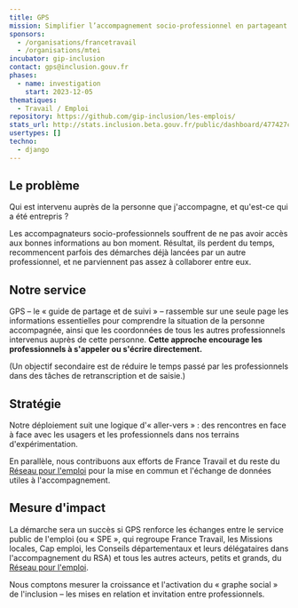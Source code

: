 ```yaml
---
title: GPS
mission: Simplifier l’accompagnement socio-professionnel en partageant les informations sur les usagers et en mettant en contact ceux qui interviennent auprès d'une même personne.
sponsors:
  - /organisations/francetravail
  - /organisations/mtei
incubator: gip-inclusion
contact: gps@inclusion.gouv.fr
phases:
  - name: investigation
    start: 2023-12-05
thematiques:
  - Travail / Emploi
repository: https://github.com/gip-inclusion/les-emplois/
stats_url: http://stats.inclusion.beta.gouv.fr/public/dashboard/477427ca-dd6c-4908-bbff-d6b21a82bb3c
usertypes: []
techno:
  - django
---
```


## Le problème

Qui est intervenu auprès de la personne que j'accompagne, et qu'est-ce qui a été entrepris ?

Les accompagnateurs socio-professionnels souffrent de ne pas avoir accès aux bonnes informations au bon moment. Résultat, ils perdent du temps, recommencent parfois des démarches déjà lancées par un autre professionnel, et ne parviennent pas assez à collaborer entre eux.

## Notre service

GPS – le « guide de partage et de suivi » – rassemble sur une seule page les informations essentielles pour comprendre la situation de la personne accompagnée, ainsi que les coordonnées de tous les autres professionnels intervenus auprès de cette personne. **Cette approche encourage les professionnels à s'appeler ou s'écrire directement.**

(Un objectif secondaire est de réduire le temps passé par les professionnels dans des tâches de retranscription et de saisie.)

## Stratégie

Notre déploiement suit une logique d'« aller-vers » : des rencontres en face à face avec les usagers et les professionnels dans nos terrains d'expérimentation.

En parallèle, nous contribuons aux efforts de France Travail et du reste du [Réseau pour l'emploi](https://travail-emploi.gouv.fr/ministere/organisation/reseau-pour-lemploi) pour la mise en commun et l'échange de données utiles à l'accompagnement.

## Mesure d'impact

La démarche sera un succès si GPS renforce les échanges entre le service public de l'emploi (ou « SPE », qui regroupe France Travail, les Missions locales, Cap emploi, les Conseils départementaux et leurs délégataires dans l'accompagnement du RSA) et tous les autres acteurs, petits et grands, du [Réseau pour l'emploi](https://travail-emploi.gouv.fr/ministere/organisation/reseau-pour-lemploi).

Nous comptons mesurer la croissance et l'activation du « graphe social » de l'inclusion – les mises en relation et invitation entre professionnels.
